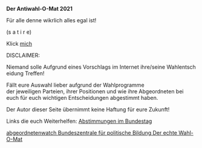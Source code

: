 <b>Der Antiwahl-O-Mat 2021</b>

Für alle denne wikrlich alles egal ist!

 (s a t i r e)

Klick <a href="https://theeglerion.github.io/Antiwahl-O-Mat/">mich</a>

DISCLAIMER:

Niemand solle Aufgrund eines Vorschlags im Internet ihre/seine Wahlentscheidung Treffen!

Fällt eure Auswahl lieber aufgrund der Wahlprogramme der jeweiligen Parteien, ihrer Positionen und wie ihre Abgeordneten bei euch für euch wichtigen Entscheidungen abgestimmt haben.

Der Autor dieser Seite übernimmt keine Haftung für eure Zukunft!


Links die euch Weiterhelfen:
<a href="https://www.bundestag.de/abstimmung">
Abstimmungen im Bundestag
</a>

<a href="https://www.abgeordnetenwatch.de/">
abgeordnetenwatch
</a>

<a href="https://www.bpb.de/">
Bundeszentrale für politische Bildung
</a>

<a href="https://www.wahl-o-mat.de/">
Der echte Wahl-O-Mat
</a>
